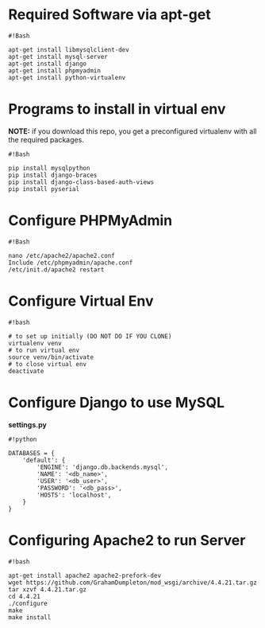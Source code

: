 # Required Software via apt-get  #

```
#!Bash

apt-get install libmysqlclient-dev
apt-get install mysql-server
apt-get install django
apt-get install phpmyadmin
apt-get install python-virtualenv
```


# Programs to install in virtual env  #
**NOTE:**  if you download this repo, you get a preconfigured virtualenv with all the required packages.
```
#!Bash

pip install mysqlpython
pip install django-braces
pip install django-class-based-auth-views
pip install pyserial
```



# Configure PHPMyAdmin #

```
#!Bash

nano /etc/apache2/apache2.conf
Include /etc/phpmyadmin/apache.conf
/etc/init.d/apache2 restart
```


# Configure Virtual Env #

```
#!bash

# to set up initially (DO NOT DO IF YOU CLONE)
virtualenv venv
# to run virtual env
source venv/bin/activate
# to close virtual env
deactivate
```

# Configure Django to use MySQL #

**settings.py**
```
#!python

DATABASES = {
    'default': {
        'ENGINE': 'django.db.backends.mysql',
        'NAME': '<db_name>',
        'USER': '<db_user>',
        'PASSWORD': '<db_pass>',
        'HOSTS': 'localhost',
    }
}
```

# Configuring Apache2 to run Server #

```
#!bash

apt-get install apache2 apache2-prefork-dev
wget https://github.com/GrahamDumpleton/mod_wsgi/archive/4.4.21.tar.gz
tar xzvf 4.4.21.tar.gz
cd 4.4.21
./configure
make
make install
```